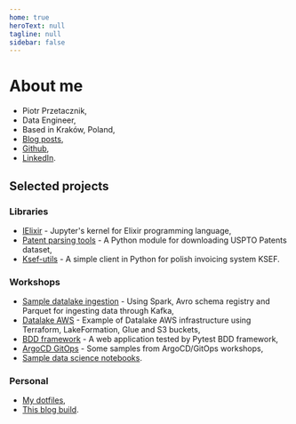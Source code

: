 ```yaml
---
home: true
heroText: null
tagline: null
sidebar: false
---
```


# About me

* Piotr Przetacznik,
* Data Engineer,
* Based in Kraków, Poland,
* [Blog posts](post/),
* [Github](https://github.com/pprzetacznik),
* [LinkedIn](https://www.linkedin.com/in/pprzetacznik/).

## Selected projects

### Libraries

* [IElixir](https://github.com/pprzetacznik/IElixir) - Jupyter's kernel for Elixir programming language,
* [Patent parsing tools](https://github.com/pprzetacznik/patent-parsing-tools) - A Python module for downloading USPTO Patents dataset,
* [Ksef-utils](https://github.com/pprzetacznik/ksef-utils) - A simple client in Python for polish invoicing system KSEF.

### Workshops

* [Sample datalake ingestion](https://github.com/pprzetacznik/datalake) - Using Spark, Avro schema registry and Parquet for ingesting data through Kafka,
* [Datalake AWS](https://github.com/pprzetacznik/datalake-aws) - Example of Datalake AWS infrastructure using Terraform, LakeFormation, Glue and S3 buckets,
* [BDD framework](https://github.com/pprzetacznik/bdd-test-framework) - A web application tested by Pytest BDD framework,
* [ArgoCD GitOps](https://github.com/pprzetacznik/argocd-gitops) - Some samples from ArgoCD/GitOps workshops,
* [Sample data science notebooks](https://github.com/pprzetacznik/data-science-notebooks).

### Personal 

* [My dotfiles](https://github.com/pprzetacznik/dotfiles),
* [This blog build](https://github.com/pprzetacznik/pprzetacznik.github.io-dev).
